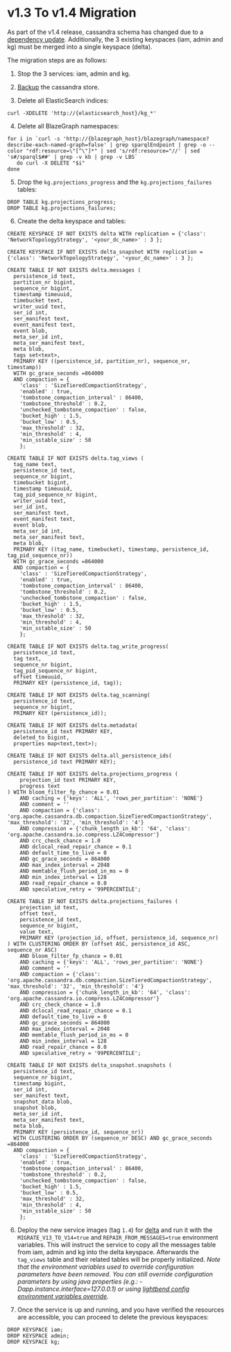 # v1.3 To v1.4 Migration

As part of the v1.4 release, cassandra schema has changed due to a [dependency update](https://doc.akka.io/docs/akka-persistence-cassandra/current/migrations.html). Additionally, the 3 existing keyspaces (iam, admin and kg) must be merged into a single keyspace (delta).

The migration steps are as follows:

1. Stop the 3 services: iam, admin and kg.

2. [Backup](https://docs.datastax.com/en/archived/cassandra/3.0/cassandra/operations/opsBackupRestore.html) the
     cassandra store.
     
3. Delete all ElasticSearch indices:

```
curl -XDELETE 'http://{elasticsearch_host}/kg_*'
```

4. Delete all BlazeGraph namespaces:

```
for i in `curl -s 'http://{blazegraph_host}/blazegraph/namespace?describe-each-named-graph=false' | grep sparqlEndpoint | grep -o --color "rdf:resource=\"[^\"]*" | sed 's/rdf:resource="//' | sed 's#/sparql$##' | grep -v kb | grep -v LBS`
   do curl -X DELETE "$i"
done
```
        
5. Drop the `kg.projections_progress` and the `kg.projections_failures` tables:
```
DROP TABLE kg.projections_progress;
DROP TABLE kg.projections_failures;
```
        
6. Create the delta keyspace and tables:

```
CREATE KEYSPACE IF NOT EXISTS delta WITH replication = {'class': 'NetworkTopologyStrategy', '<your_dc_name>' : 3 };

CREATE KEYSPACE IF NOT EXISTS delta_snapshot WITH replication = {'class': 'NetworkTopologyStrategy', '<your_dc_name>' : 3 }; 

CREATE TABLE IF NOT EXISTS delta.messages (
  persistence_id text,
  partition_nr bigint,
  sequence_nr bigint,
  timestamp timeuuid,
  timebucket text,
  writer_uuid text,
  ser_id int,
  ser_manifest text,
  event_manifest text,
  event blob,
  meta_ser_id int,
  meta_ser_manifest text,
  meta blob,
  tags set<text>,
  PRIMARY KEY ((persistence_id, partition_nr), sequence_nr, timestamp))
  WITH gc_grace_seconds =864000
  AND compaction = {
    'class' : 'SizeTieredCompactionStrategy',
    'enabled' : true,
    'tombstone_compaction_interval' : 86400,
    'tombstone_threshold' : 0.2,
    'unchecked_tombstone_compaction' : false,
    'bucket_high' : 1.5,
    'bucket_low' : 0.5,
    'max_threshold' : 32,
    'min_threshold' : 4,
    'min_sstable_size' : 50
    };

CREATE TABLE IF NOT EXISTS delta.tag_views (
  tag_name text,
  persistence_id text,
  sequence_nr bigint,
  timebucket bigint,
  timestamp timeuuid,
  tag_pid_sequence_nr bigint,
  writer_uuid text,
  ser_id int,
  ser_manifest text,
  event_manifest text,
  event blob,
  meta_ser_id int,
  meta_ser_manifest text,
  meta blob,
  PRIMARY KEY ((tag_name, timebucket), timestamp, persistence_id, tag_pid_sequence_nr))
  WITH gc_grace_seconds =864000
  AND compaction = {
    'class' : 'SizeTieredCompactionStrategy',
    'enabled' : true,
    'tombstone_compaction_interval' : 86400,
    'tombstone_threshold' : 0.2,
    'unchecked_tombstone_compaction' : false,
    'bucket_high' : 1.5,
    'bucket_low' : 0.5,
    'max_threshold' : 32,
    'min_threshold' : 4,
    'min_sstable_size' : 50
    };

CREATE TABLE IF NOT EXISTS delta.tag_write_progress(
  persistence_id text,
  tag text,
  sequence_nr bigint,
  tag_pid_sequence_nr bigint,
  offset timeuuid,
  PRIMARY KEY (persistence_id, tag));

CREATE TABLE IF NOT EXISTS delta.tag_scanning(
  persistence_id text,
  sequence_nr bigint,
  PRIMARY KEY (persistence_id));

CREATE TABLE IF NOT EXISTS delta.metadata(
  persistence_id text PRIMARY KEY,
  deleted_to bigint,
  properties map<text,text>);

CREATE TABLE IF NOT EXISTS delta.all_persistence_ids(
  persistence_id text PRIMARY KEY);

CREATE TABLE IF NOT EXISTS delta.projections_progress (
    projection_id text PRIMARY KEY,
    progress text
) WITH bloom_filter_fp_chance = 0.01
    AND caching = {'keys': 'ALL', 'rows_per_partition': 'NONE'}
    AND comment = ''
    AND compaction = {'class': 'org.apache.cassandra.db.compaction.SizeTieredCompactionStrategy', 'max_threshold': '32', 'min_threshold': '4'}
    AND compression = {'chunk_length_in_kb': '64', 'class': 'org.apache.cassandra.io.compress.LZ4Compressor'}
    AND crc_check_chance = 1.0
    AND dclocal_read_repair_chance = 0.1
    AND default_time_to_live = 0
    AND gc_grace_seconds = 864000
    AND max_index_interval = 2048
    AND memtable_flush_period_in_ms = 0
    AND min_index_interval = 128
    AND read_repair_chance = 0.0
    AND speculative_retry = '99PERCENTILE';

CREATE TABLE IF NOT EXISTS delta.projections_failures (
    projection_id text,
    offset text,
    persistence_id text,
    sequence_nr bigint,
    value text,
    PRIMARY KEY (projection_id, offset, persistence_id, sequence_nr)
) WITH CLUSTERING ORDER BY (offset ASC, persistence_id ASC, sequence_nr ASC)
    AND bloom_filter_fp_chance = 0.01
    AND caching = {'keys': 'ALL', 'rows_per_partition': 'NONE'}
    AND comment = ''
    AND compaction = {'class': 'org.apache.cassandra.db.compaction.SizeTieredCompactionStrategy', 'max_threshold': '32', 'min_threshold': '4'}
    AND compression = {'chunk_length_in_kb': '64', 'class': 'org.apache.cassandra.io.compress.LZ4Compressor'}
    AND crc_check_chance = 1.0
    AND dclocal_read_repair_chance = 0.1
    AND default_time_to_live = 0
    AND gc_grace_seconds = 864000
    AND max_index_interval = 2048
    AND memtable_flush_period_in_ms = 0
    AND min_index_interval = 128
    AND read_repair_chance = 0.0
    AND speculative_retry = '99PERCENTILE';

CREATE TABLE IF NOT EXISTS delta_snapshot.snapshots (
  persistence_id text,
  sequence_nr bigint,
  timestamp bigint,
  ser_id int,
  ser_manifest text,
  snapshot_data blob,
  snapshot blob,
  meta_ser_id int,
  meta_ser_manifest text,
  meta blob,
  PRIMARY KEY (persistence_id, sequence_nr))
  WITH CLUSTERING ORDER BY (sequence_nr DESC) AND gc_grace_seconds =864000
  AND compaction = {
    'class' : 'SizeTieredCompactionStrategy',
    'enabled' : true,
    'tombstone_compaction_interval' : 86400,
    'tombstone_threshold' : 0.2,
    'unchecked_tombstone_compaction' : false,
    'bucket_high' : 1.5,
    'bucket_low' : 0.5,
    'max_threshold' : 32,
    'min_threshold' : 4,
    'min_sstable_size' : 50
    };
```      

6. Deploy the new service images (tag `1.4`) for [delta](https://hub.docker.com/r/bluebrain/nexus-delta) and run it with the `MIGRATE_V13_TO_V14=true` and `REPAIR_FROM_MESSAGES=true` environment variables.
This will instruct the service to copy all the messages table from iam, admin and kg into the delta keyspace. Afterwards the `tag_views` table and their related tables will be properly initialized.
*Note that the environment variables used to override configuration parameters have been removed. You can still override configuration parameters by using java properties (e.g.: -Dapp.instance.interface=127.0.0.1) or using [lightbend config environment variables override](https://github.com/lightbend/config#optional-system-or-env-variable-overrides).*

7. Once the service is up and running, and you have verified the resources are accessible, you can proceed to delete the previous keyspaces:

```
DROP KEYSPACE iam;
DROP KEYSPACE admin;
DROP KEYSPACE kg;
```
